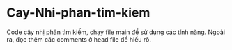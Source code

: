 # Cay-Nhi-phan-tim-kiem
Code cây nhị phân tìm kiếm, chạy file main để sử dụng các tính năng.
Ngoài ra, đọc thêm các comments ở head file để hiểu rõ.
